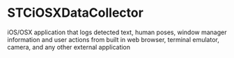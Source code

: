 # STCiOSXDataCollector
iOS/OSX application that logs detected text, human poses, window manager information and user actions from built in web browser, terminal emulator, camera, and any other external application
